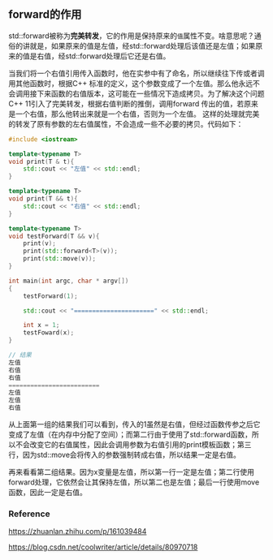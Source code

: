 ## forward的作用

std::forward被称为**完美转发**，它的作用是保持原来的`值`属性不变。啥意思呢？通俗的讲就是，如果原来的值是左值，经std::forward处理后该值还是左值；如果原来的值是右值，经std::forward处理后它还是右值。



当我们将一个右值引用传入函数时，他在实参中有了命名，所以继续往下传或者调用其他函数时，根据C++ 标准的定义，这个参数变成了一个左值。那么他永远不会调用接下来函数的右值版本，这可能在一些情况下造成拷贝。为了解决这个问题 C++ 11引入了完美转发，根据右值判断的推倒，调用forward 传出的值，若原来是一个右值，那么他转出来就是一个右值，否则为一个左值。
这样的处理就完美的转发了原有参数的左右值属性，不会造成一些不必要的拷贝。代码如下：

```c++
#include <iostream>

template<typename T>
void print(T & t){
    std::cout << "左值" << std::endl;
}

template<typename T>
void print(T && t){
    std::cout << "右值" << std::endl;
}

template<typename T>
void testForward(T && v){
    print(v);
    print(std::forward<T>(v));
    print(std::move(v));
}

int main(int argc, char * argv[])
{
    testForward(1);

    std::cout << "======================" << std::endl;

    int x = 1;
    testFoward(x);
}

// 结果
左值
右值
右值
=========================
左值
左值
右值
```

从上面第一组的结果我们可以看到，传入的1虽然是右值，但经过函数传参之后它变成了左值（在内存中分配了空间）；而第二行由于使用了std::forward函数，所以不会改变它的右值属性，因此会调用参数为右值引用的print模板函数；第三行，因为std::move会将传入的参数强制转成右值，所以结果一定是右值。

再来看看第二组结果。因为x变量是左值，所以第一行一定是左值；第二行使用forward处理，它依然会让其保持左值，所以第二也是左值；最后一行使用move函数，因此一定是右值。



### Reference

https://zhuanlan.zhihu.com/p/161039484

https://blog.csdn.net/coolwriter/article/details/80970718
